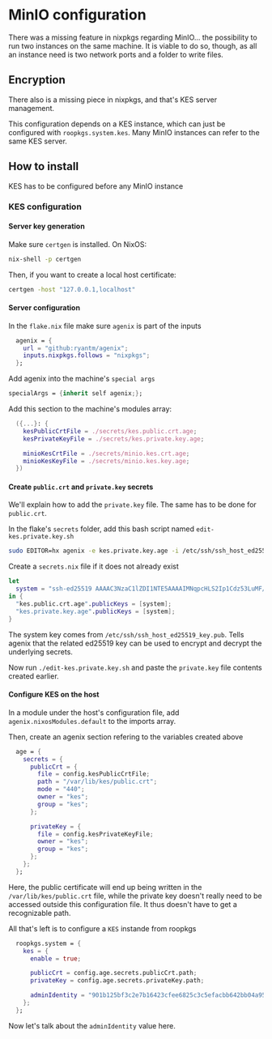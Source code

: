# MinIO configuration

There was a missing feature in nixpkgs regarding MinIO... the possibility to run two instances 
on the same machine. It is viable to do so, though, as all an instance need is two network ports
and a folder to write files.

## Encryption

There also is a missing piece in nixpkgs, and that's KES server management.

This configuration depends on a KES instance, which can just be configured with `roopkgs.system.kes`.
Many MinIO instances can refer to the same KES server.

## How to install

KES has to be configured before any MinIO instance

### KES configuration

#### Server key generation

Make sure `certgen` is installed. On NixOS:

```bash
nix-shell -p certgen
```

Then, if you want to create a local host certificate:

```bash
certgen -host "127.0.0.1,localhost"
```

#### Server configuration

In the `flake.nix` file make sure `agenix` is part of the inputs

```nix
  agenix = {
    url = "github:ryantm/agenix";
    inputs.nixpkgs.follows = "nixpkgs";
  };
```

Add agenix into the machine's `special args`

```nix
specialArgs = {inherit self agenix;};
```

Add this section to the machine's modules array:

```nix
  ({...}: {
    kesPublicCrtFile = ./secrets/kes.public.crt.age;
    kesPrivateKeyFile = ./secrets/kes.private.key.age;

    minioKesCrtFile = ./secrets/minio.kes.crt.age;
    minioKesKeyFile = ./secrets/minio.kes.key.age;
  })
```

#### Create `public.crt` and `private.key` secrets

We'll explain how to add the `private.key` file. The same has to be done for `public.crt`.

In the flake's `secrets` folder, add this bash script named `edit-kes.private.key.sh`

```bash
sudo EDITOR=hx agenix -e kes.private.key.age -i /etc/ssh/ssh_host_ed25519_key
```

Create a `secrets.nix` file if it does not already exist

```nix
let
  system = "ssh-ed25519 AAAAC3NzaC1lZDI1NTE5AAAAIMNqpcHLS2Ip1Cdz53LuMF/znGtsLWeA4vr3WLETb9sZ";
in {
  "kes.public.crt.age".publicKeys = [system];
  "kes.private.key.age".publicKeys = [system];
}
```

The system key comes from `/etc/ssh/ssh_host_ed25519_key.pub`. Tells agenix that the related
ed25519 key can be used to encrypt and decrypt the underlying secrets.

Now run `./edit-kes.private.key.sh` and paste the `private.key` file contents created earlier.

#### Configure KES on the host

In a module under the host's configuration file, add `agenix.nixosModules.default` to the imports
array.

Then, create an agenix section refering to the variables created above

```nix
  age = {
    secrets = {
      publicCrt = {
        file = config.kesPublicCrtFile;
        path = "/var/lib/kes/public.crt";
        mode = "440";
        owner = "kes";
        group = "kes";
      };

      privateKey = {
        file = config.kesPrivateKeyFile;
        owner = "kes";
        group = "kes";
      };
    };
  };
```

Here, the public certificate will end up being written in the `/var/lib/kes/public.crt` file, while
the private key doesn't really need to be accessed outside this configuration file. It thus doesn't
have to get a recognizable path.

All that's left is to configure a `KES` instande from roopkgs

```nix
  roopkgs.system = {
    kes = {
      enable = true;

      publicCrt = config.age.secrets.publicCrt.path;
      privateKey = config.age.secrets.privateKey.path;

      adminIdentity = "901b125bf3c2e7b16423cfee6825c3c5efacbb642bb04a95ee39bfa61480c112";
    };
  };
```

Now let's talk about the `adminIdentity` value here.

